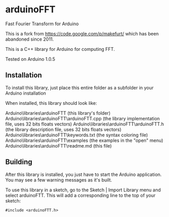 arduinoFFT
==========

Fast Fourier Transform for Arduino

This is a fork from https://code.google.com/p/makefurt/ which has been abandoned since 2011.

This is a C++ library for Arduino for computing FFT.

Tested on Arduino 1.0.5

Installation
--------------------------------------------------------------------------------

To install this library, just place this entire folder as a subfolder in your Arduino installation


When installed, this library should look like:

Arduino\libraries\arduinoFTT              			(this library's folder)
Arduino\libraries\arduinoFTT\arduinoFTT.cpp 			(the library implementation file, uses 32 bits floats vectors)
Arduino\libraries\arduinoFTT\arduinoFTT.h   			(the library description file, uses 32 bits floats vectors)
Arduino\libraries\arduinoFTT\keywords.txt 			(the syntax coloring file)
Arduino\libraries\arduinoFTT\examples     			(the examples in the "open" menu)
Arduino\libraries\arduinoFTT\readme.md   			(this file)

Building
--------------------------------------------------------------------------------

After this library is installed, you just have to start the Arduino application.
You may see a few warning messages as it's built.

To use this library in a sketch, go to the Sketch | Import Library menu and
select arduinoFTT.  This will add a corresponding line to the top of your sketch:

`#include <arduinoFTT.h>`
